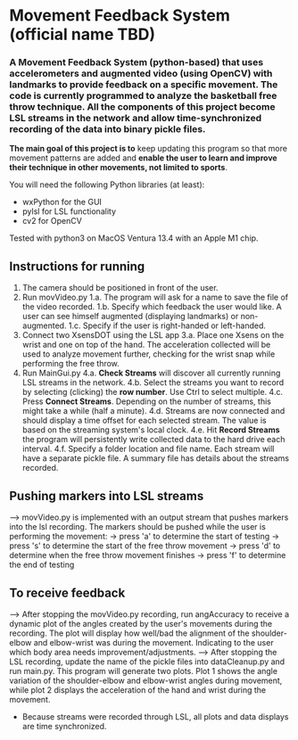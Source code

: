 # Movement Feedback System (official name TBD)

### A Movement Feedback System (python-based) that uses accelerometers and augmented video (using OpenCV) with landmarks to provide feedback on a specific movement. The code is currently programmed to analyze the basketball free throw technique. All the components of this project become LSL streams in the network and allow time-synchronized recording of the data into binary pickle files.

__The main goal of this project is to__ keep updating this program so that more movement patterns are added and __enable the user to learn and improve their technique in other movements, not limited to sports__.

You will need the following Python libraries (at least):
* wxPython for the GUI
* pylsl for LSL functionality
* cv2 for OpenCV

Tested with python3 on MacOS Ventura 13.4 with an Apple M1 chip. 

## Instructions for running
1. The camera should be positioned in front of the user.
1. Run movVideo.py
   1.a. The program will ask for a name to save the file of the video recorded.
   1.b. Specify which feedback the user would like. A user can see himself augmented (displaying landmarks) or non-augmented.
   1.c. Specify if the user is right-handed or left-handed.
3. Connect two XsensDOT using the LSL app
   3.a. Place one Xsens on the wrist and one on top of the hand. The acceleration collected will be used to analyze movement further, checking for the wrist snap while performing the free throw.
4. Run MainGui.py
   4.a. __Check Streams__ will discover all currently running LSL streams in the network.
   4.b. Select the streams you want to record by selecting (clicking) the __row number__. Use Ctrl to select multiple.
   4.c. Press __Connect Streams__. Depending on the number of streams, this might take a while (half a minute).
   4.d. Streams are now connected and should display a time offset for each selected stream. The value is based on the streaming system's local clock.
   4.e. Hit __Record Streams__ the program will persistently write collected data to the hard drive each interval.
   4.f. Specify a folder location and file name. Each stream will have a separate pickle file. A summary file has details about the streams recorded.

## Pushing markers into LSL streams
--> movVideo.py is implemented with an output stream that pushes markers into the lsl recording.
    The markers should be pushed while the user is performing the movement:
    -> press 'a' to determine the start of testing
    -> press 's' to determine the start of the free throw movement
    -> press 'd' to determine when the free throw movement finishes
    -> press 'f' to determine the end of testing
    

## To receive feedback
--> After stopping the movVideo.py recording, run angAccuracy to receive a dynamic plot of the angles created by the user's movements during the recording. The plot will display how well/bad the alignment of the shoulder-elbow and elbow-wrist was during the movement. Indicating to the user which body area needs improvement/adjustments.
--> After stopping the LSL recording, update the name of the pickle files into dataCleanup.py and run main.py. This program will generate two plots. Plot 1 shows the angle variation of the shoulder-elbow and elbow-wrist angles during movement, while plot 2 displays the acceleration of the hand and wrist during the movement. 
+ Because streams were recorded through LSL, all plots and data displays are time synchronized. 
